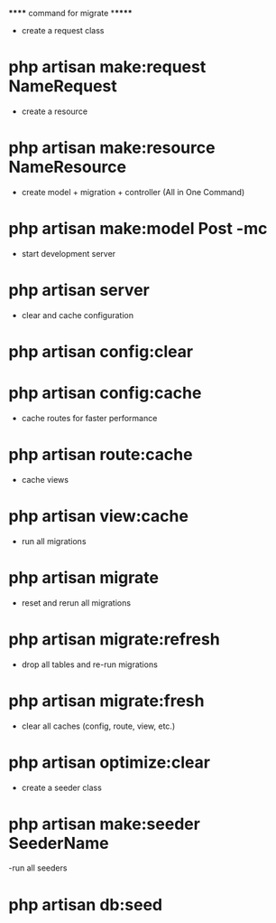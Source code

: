 **\*\*\*\*** command for migrate \***\*\*\*\***

-   create a request class

# php artisan make:request NameRequest

-   create a resource

# php artisan make:resource NameResource

-   create model + migration + controller (All in One Command)

# php artisan make:model Post -mc

-   start development server

# php artisan server

-   clear and cache configuration

# php artisan config:clear

# php artisan config:cache

-   cache routes for faster performance

# php artisan route:cache

-   cache views

# php artisan view:cache

-   run all migrations

# php artisan migrate

-   reset and rerun all migrations

# php artisan migrate:refresh

-   drop all tables and re-run migrations

# php artisan migrate:fresh

-   clear all caches (config, route, view, etc.)

# php artisan optimize:clear

-   create a seeder class

# php artisan make:seeder SeederName

-run all seeders

# php artisan db:seed
